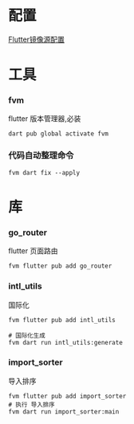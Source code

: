 # 配置

[Flutter镜像源配置](../Mirrors/Flutter镜像源配置.md)

# 工具

### fvm

flutter 版本管理器,必装

```shell
dart pub global activate fvm
```

### 代码自动整理命令

```shell
fvm dart fix --apply
```

# 库

### go_router

flutter 页面路由

```shell
fvm flutter pub add go_router
```

### intl_utils

国际化

```shell
fvm flutter pub add intl_utils

# 国际化生成
fvm dart run intl_utils:generate
```

### import_sorter

导入排序

```shell
fvm flutter pub add import_sorter
# 执行 导入排序
fvm dart run import_sorter:main
```
